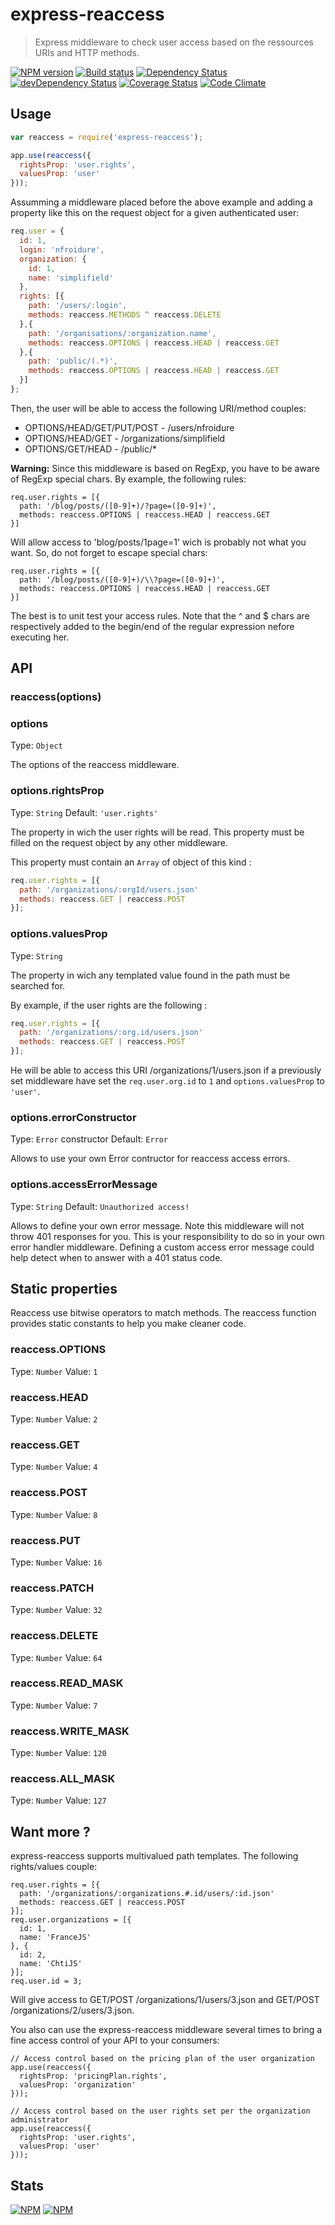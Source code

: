 # express-reaccess
> Express middleware to check user access based on the ressources URIs and
 HTTP methods.


[![NPM version](https://badge.fury.io/js/express-reaccess.png)](https://npmjs.org/package/express-reaccess) [![Build status](https://secure.travis-ci.org/SimpliField/express-reaccess.png)](https://travis-ci.org/SimpliField/express-reaccess) [![Dependency Status](https://david-dm.org/SimpliField/express-reaccess.png)](https://david-dm.org/SimpliField/express-reaccess) [![devDependency Status](https://david-dm.org/SimpliField/express-reaccess/dev-status.png)](https://david-dm.org/SimpliField/express-reaccess#info=devDependencies) [![Coverage Status](https://coveralls.io/repos/SimpliField/express-reaccess/badge.png?branch=master)](https://coveralls.io/r/SimpliField/express-reaccess?branch=master) [![Code Climate](https://codeclimate.com/github/SimpliField/express-reaccess.png)](https://codeclimate.com/github/SimpliField/express-reaccess)

## Usage
```js
var reaccess = require('express-reaccess');

app.use(reaccess({
  rightsProp: 'user.rights',
  valuesProp: 'user'
}));

```

Assumming a middleware placed before the above example and adding a property
 like this on the request object for a given authenticated user:
```js
req.user = {
  id: 1,
  login: 'nfroidure',
  organization: {
    id: 1,
    name: 'simplifield'
  },
  rights: [{
    path: '/users/:login',
    methods: reaccess.METHODS ^ reaccess.DELETE
  },{
    path: '/organisations/:organization.name',
    methods: reaccess.OPTIONS | reaccess.HEAD | reaccess.GET
  },{
    path: 'public/(.*)',
    methods: reaccess.OPTIONS | reaccess.HEAD | reaccess.GET
  }]
};
```

Then, the user will be able to access the following URI/method couples:
- OPTIONS/HEAD/GET/PUT/POST - /users/nfroidure
- OPTIONS/HEAD/GET - /organizations/simplifield
- OPTIONS/GET/HEAD - /public/*

**Warning:** Since this middleware is based on RegExp, you have to be aware of
 RegExp special chars. By example, the following rules:
```
req.user.rights = [{
  path: '/blog/posts/([0-9]+)/?page=([0-9]+)',
  methods: reaccess.OPTIONS | reaccess.HEAD | reaccess.GET
}]
```
Will allow access to 'blog/posts/1page=1' wich is probably not what you want.
 So, do not forget to escape special chars:
```
req.user.rights = [{
  path: '/blog/posts/([0-9]+)/\\?page=([0-9]+)',
  methods: reaccess.OPTIONS | reaccess.HEAD | reaccess.GET
}]
```
The best is to unit test your access rules. Note that the ^ and $ chars are
 respectively added to the begin/end of the regular expression nefore executing
 her.

## API

### reaccess(options)

### options
Type: `Object`

The options of the reaccess middleware.


### options.rightsProp
Type: `String`
Default: `'user.rights'`

The property in wich the user rights will be read. This property must be filled
on the request object by any other middleware.

This property must contain an `Array` of object of this kind :
```js
req.user.rights = [{
  path: '/organizations/:orgId/users.json'
  methods: reaccess.GET | reaccess.POST
}];
```

### options.valuesProp
Type: `String`

The property in wich any templated value found in the path must be searched
for.

By example, if the user rights are the following :
```js
req.user.rights = [{
  path: '/organizations/:org.id/users.json'
  methods: reaccess.GET | reaccess.POST
}];
```
He will be able to access this URI /organizations/1/users.json if a previously
set middleware have set the `req.user.org.id` to `1` and `options.valuesProp` to
`'user'`.

### options.errorConstructor
Type: `Error` constructor
Default: `Error`

Allows to use your own Error contructor for reaccess access errors.

### options.accessErrorMessage
Type: `String`
Default: `Unauthorized access!`

Allows to define your own error message. Note this middleware will not throw
 401 responses for you. This is your responsibility to do so in your own error
 handler middleware. Defining a custom access error message could help detect
 when to answer with a 401 status code.

## Static properties
Reaccess use bitwise operators to match methods. The reaccess function provides
 static constants to help you make cleaner code.

### reaccess.OPTIONS
Type: `Number`
Value: `1`

### reaccess.HEAD
Type: `Number`
Value: `2`

### reaccess.GET
Type: `Number`
Value: `4`

### reaccess.POST
Type: `Number`
Value: `8`

### reaccess.PUT
Type: `Number`
Value: `16`

### reaccess.PATCH
Type: `Number`
Value: `32`

### reaccess.DELETE
Type: `Number`
Value: `64`

### reaccess.READ_MASK
Type: `Number`
Value: `7`

### reaccess.WRITE_MASK
Type: `Number`
Value: `120`

### reaccess.ALL_MASK
Type: `Number`
Value: `127`

## Want more ?

express-reaccess supports multivalued path templates. The following rights/values couple:

```
req.user.rights = [{
  path: '/organizations/:organizations.#.id/users/:id.json'
  methods: reaccess.GET | reaccess.POST
}];
req.user.organizations = [{
  id: 1,
  name: 'FranceJS'
}, {
  id: 2,
  name: 'ChtiJS'
}];
req.user.id = 3;
```
Will give access to GET/POST /organizations/1/users/3.json and
 GET/POST /organizations/2/users/3.json.

You also can use the express-reaccess middleware several times to bring a
 fine access control of your API to your consumers:
```
// Access control based on the pricing plan of the user organization
app.use(reaccess({
  rightsProp: 'pricingPlan.rights',
  valuesProp: 'organization'
}));

// Access control based on the user rights set per the organization administrator
app.use(reaccess({
  rightsProp: 'user.rights',
  valuesProp: 'user'
}));
```

## Stats

[![NPM](https://nodei.co/npm/express-reaccess.png?downloads=true&stars=true)](https://nodei.co/npm/express-reaccess/)
[![NPM](https://nodei.co/npm-dl/express-reaccess.png)](https://nodei.co/npm/express-reaccess/)


